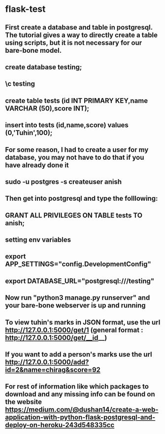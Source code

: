 # flask-test
## First create a database and table in postgresql. The tutorial gives a way to directly create a table using scripts, but it is not necessary for our bare-bone model. 
## create database testing;
## \c testing
## create table tests (id INT PRIMARY KEY,name VARCHAR (50),score INT);
## insert into tests (id,name,score) values (0,'Tuhin',100);

## For some reason, I had to create a user for my database, you may not have to do that if you have already done it
## sudo -u postgres -s createuser anish
## Then get into postgresql and type the folllowing:
## GRANT ALL PRIVILEGES ON TABLE tests TO anish;

## setting env variables
## export APP_SETTINGS="config.DevelopmentConfig"
## export DATABASE_URL="postgresql:///testing"
## Now run "python3 manage.py runserver" and your bare-bone webserver is up and running
## To view tuhin's marks in JSON format, use the url http://127.0.0.1:5000/get/1 (general format : http://127.0.0.1:5000/get/__id__)
## If you want to add a person's marks use the url http://127.0.0.1:5000/add?id=2&name=chirag&score=92
## For rest of information like which packages to download and any missing info can be found on the website https://medium.com/@dushan14/create-a-web-application-with-python-flask-postgresql-and-deploy-on-heroku-243d548335cc
